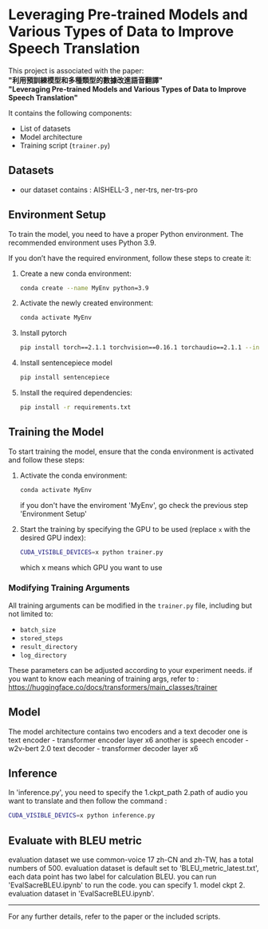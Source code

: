 # Leveraging Pre-trained Models and Various Types of Data to Improve Speech Translation

This project is associated with the paper:  
**"利用預訓練模型和多種類型的數據改進語音翻譯"**  
**"Leveraging Pre-trained Models and Various Types of Data to Improve Speech Translation"**

It contains the following components:
- List of datasets
- Model architecture
- Training script (`trainer.py`)

## Datasets

- our dataset contains : AISHELL-3 , ner-trs, ner-trs-pro

## Environment Setup

To train the model, you need to have a proper Python environment. The recommended environment uses Python 3.9.

If you don’t have the required environment, follow these steps to create it:

1. Create a new conda environment:
    ```bash
    conda create --name MyEnv python=3.9
    ```
2. Activate the newly created environment:
    ```bash
    conda activate MyEnv
    ```
3. Install pytorch
   ```bash
   pip install torch==2.1.1 torchvision==0.16.1 torchaudio==2.1.1 --index-url https://download.pytorch.org/whl/cu118
   ```
   
4. Install sentencepiece model
    ```bash
   pip install sentencepiece
   ```
   
5. Install the required dependencies:
    ```bash
    pip install -r requirements.txt
    ```

## Training the Model

To start training the model, ensure that the conda environment is activated and follow these steps:


1. Activate the conda environment:
    ```bash
    conda activate MyEnv
    ```
    if you don't have the enviroment 'MyEnv', go check the previous step 'Environment Setup'
    
2. Start the training by specifying the GPU to be used (replace `x` with the desired GPU index):
    ```bash
    CUDA_VISIBLE_DEVICES=x python trainer.py
    ```
    which x means which GPU you want to use

### Modifying Training Arguments

All training arguments can be modified in the `trainer.py` file, including but not limited to:
- `batch_size`
- `stored_steps`
- `result_directory`
- `log_directory`

These parameters can be adjusted according to your experiment needs.
if you want to know each meaning of training args, refer to : https://huggingface.co/docs/transformers/main_classes/trainer

## Model

The model architecture contains two encoders and a text decoder
one is text encoder - transformer encoder layer x6
another is speech encoder - w2v-bert 2.0
text decoder - transformer decoder layer x6


## Inference

In 'inference.py', you need to specify the 1.ckpt_path 2.path of audio you want to translate
and then follow the command :
```bash
CUDA_VISIBLE_DEVICS=x python inference.py
```

## Evaluate with BLEU metric
evaluation dataset we use common-voice 17 zh-CN and zh-TW, has a total numbers of 500.
evaluation dataset is default set to 'BLEU_metric_latest.txt', each data point has two label for calculation BLEU.
you can run 'EvalSacreBLEU.ipynb' to run the code.
you can specify 1. model ckpt 2. evaluation dataset in 'EvalSacreBLEU.ipynb'.


------------
For any further details, refer to the paper or the included scripts.
